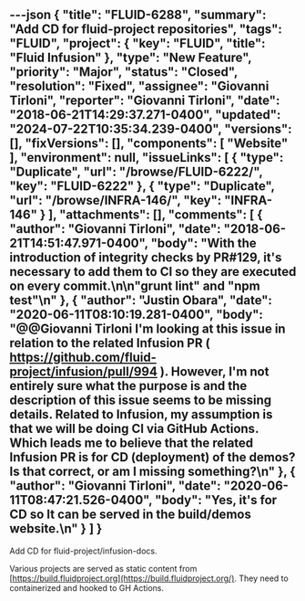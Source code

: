 ---json
{
  "title": "FLUID-6288",
  "summary": "Add CD for fluid-project repositories",
  "tags": "FLUID",
  "project": {
    "key": "FLUID",
    "title": "Fluid Infusion"
  },
  "type": "New Feature",
  "priority": "Major",
  "status": "Closed",
  "resolution": "Fixed",
  "assignee": "Giovanni Tirloni",
  "reporter": "Giovanni Tirloni",
  "date": "2018-06-21T14:29:37.271-0400",
  "updated": "2024-07-22T10:35:34.239-0400",
  "versions": [],
  "fixVersions": [],
  "components": [
    "Website"
  ],
  "environment": null,
  "issueLinks": [
    {
      "type": "Duplicate",
      "url": "/browse/FLUID-6222/",
      "key": "FLUID-6222"
    },
    {
      "type": "Duplicate",
      "url": "/browse/INFRA-146/",
      "key": "INFRA-146"
    }
  ],
  "attachments": [],
  "comments": [
    {
      "author": "Giovanni Tirloni",
      "date": "2018-06-21T14:51:47.971-0400",
      "body": "With the introduction of integrity checks by PR#129, it's necessary to add them to CI so they are executed on every commit.\n\n\"grunt lint\" and \"npm test\"\n"
    },
    {
      "author": "Justin Obara",
      "date": "2020-06-11T08:10:19.281-0400",
      "body": "@@Giovanni Tirloni I'm looking at this issue in relation to the related Infusion PR ( <https://github.com/fluid-project/infusion/pull/994> ). However, I'm not entirely sure what the purpose is and the description of this issue seems to be missing details. Related to Infusion, my assumption is that we will be doing CI via GitHub Actions. Which leads me to believe that the related Infusion PR is for CD (deployment) of the demos? Is that correct, or am I missing something?\n"
    },
    {
      "author": "Giovanni Tirloni",
      "date": "2020-06-11T08:47:21.526-0400",
      "body": "Yes, it's for CD so It can be served in the build/demos website.\n"
    }
  ]
}
---
Add CD for fluid-project/infusion-docs.

Various projects are served as static content from [https://build.fluidproject.org](https://build.fluidproject.org/). They need to containerized and hooked to GH Actions.

        